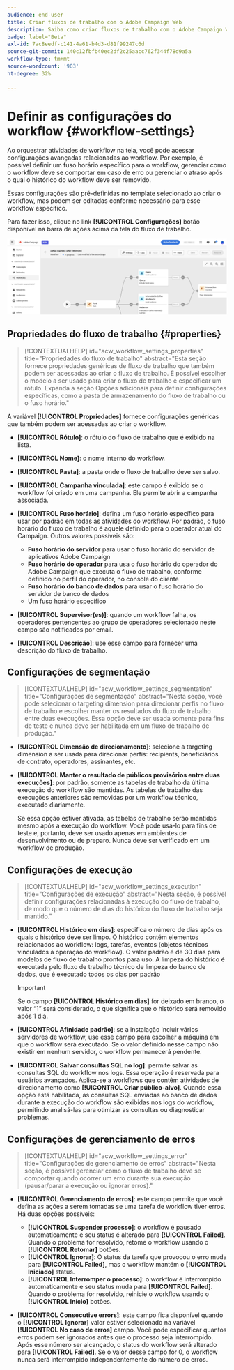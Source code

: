 ```yaml
---
audience: end-user
title: Criar fluxos de trabalho com o Adobe Campaign Web
description: Saiba como criar fluxos de trabalho com o Adobe Campaign Web
badge: label="Beta"
exl-id: 7ac8eedf-c141-4a61-b4d3-d81f99247c6d
source-git-commit: 140c12fbfb40ec2df2c25aacc762f344f78d9a5a
workflow-type: tm+mt
source-wordcount: '903'
ht-degree: 32%

---
```


# Definir as configurações do workflow {#workflow-settings}

Ao orquestrar atividades de workflow na tela, você pode acessar configurações avançadas relacionadas ao workflow. Por exemplo, é possível definir um fuso horário específico para o workflow, gerenciar como o workflow deve se comportar em caso de erro ou gerenciar o atraso após o qual o histórico do workflow deve ser removido.

Essas configurações são pré-definidas no template selecionado ao criar o workflow, mas podem ser editadas conforme necessário para esse workflow específico.

Para fazer isso, clique no link **[!UICONTROL Configurações]** botão disponível na barra de ações acima da tela do fluxo de trabalho.

![](assets/workflow-settings.png)

## Propriedades do fluxo de trabalho {#properties}

>[!CONTEXTUALHELP]
>id="acw_workflow_settings_properties"
>title="Propriedades do fluxo de trabalho"
>abstract="Esta seção fornece propriedades genéricas de fluxo de trabalho que também podem ser acessadas ao criar o fluxo de trabalho. É possível escolher o modelo a ser usado para criar o fluxo de trabalho e especificar um rótulo. Expanda a seção Opções adicionais para definir configurações específicas, como a pasta de armazenamento do fluxo de trabalho ou o fuso horário."

A variável **[!UICONTROL Propriedades]** fornece configurações genéricas que também podem ser acessadas ao criar o workflow.

* **[!UICONTROL Rótulo]**: o rótulo do fluxo de trabalho que é exibido na lista.
* **[!UICONTROL Nome]**: o nome interno do workflow.
* **[!UICONTROL Pasta]**: a pasta onde o fluxo de trabalho deve ser salvo.
* **[!UICONTROL Campanha vinculada]**: este campo é exibido se o workflow foi criado em uma campanha. Ele permite abrir a campanha associada.
* **[!UICONTROL Fuso horário]**: defina um fuso horário específico para usar por padrão em todas as atividades do workflow. Por padrão, o fuso horário do fluxo de trabalho é aquele definido para o operador atual do Campaign.
Outros valores possíveis são:
   * **Fuso horário do servidor** para usar o fuso horário do servidor de aplicativos Adobe Campaign
   * **Fuso horário do operador** para usa o fuso horário do operador do Adobe Campaign que executa o fluxo de trabalho, conforme definido no perfil do operador, no console do cliente
   * **Fuso horário do banco de dados** para usar o fuso horário do servidor de banco de dados
   * Um fuso horário específico

* **[!UICONTROL Supervisor(es)]**: quando um workflow falha, os operadores pertencentes ao grupo de operadores selecionado neste campo são notificados por email.
* **[!UICONTROL Descrição]**: use esse campo para fornecer uma descrição do fluxo de trabalho.

## Configurações de segmentação

>[!CONTEXTUALHELP]
>id="acw_workflow_settings_segmentation"
>title="Configurações de segmentação"
>abstract="Nesta seção, você pode selecionar o targeting dimension para direcionar perfis no fluxo de trabalho e escolher manter os resultados do fluxo de trabalho entre duas execuções. Essa opção deve ser usada somente para fins de teste e nunca deve ser habilitada em um fluxo de trabalho de produção."

* **[!UICONTROL Dimensão de direcionamento]**: selecione a targeting dimension a ser usada para direcionar perfis: recipients, beneficiários de contrato, operadores, assinantes, etc.
* **[!UICONTROL Manter o resultado de públicos provisórios entre duas execuções]**: por padrão, somente as tabelas de trabalho da última execução do workflow são mantidas. As tabelas de trabalho das execuções anteriores são removidas por um workflow técnico, executado diariamente.

  Se essa opção estiver ativada, as tabelas de trabalho serão mantidas mesmo após a execução do workflow. Você pode usá-lo para fins de teste e, portanto, deve ser usado apenas em ambientes de desenvolvimento ou de preparo. Nunca deve ser verificado em um workflow de produção.

## Configurações de execução

>[!CONTEXTUALHELP]
>id="acw_workflow_settings_execution"
>title="Configurações de execução"
>abstract="Nesta seção, é possível definir configurações relacionadas à execução do fluxo de trabalho, de modo que o número de dias do histórico do fluxo de trabalho seja mantido."

* **[!UICONTROL Histórico em dias]**: especifica o número de dias após os quais o histórico deve ser limpo. O histórico contém elementos relacionados ao workflow: logs, tarefas, eventos (objetos técnicos vinculados à operação do workflow). O valor padrão é de 30 dias para modelos de fluxo de trabalho prontos para uso. A limpeza do histórico é executada pelo fluxo de trabalho técnico de limpeza do banco de dados, que é executado todos os dias por padrão

  >[!IMPORTANT]
  >
  >Se o campo **[!UICONTROL Histórico em dias]** for deixado em branco, o valor “1” será considerado, o que significa que o histórico será removido após 1 dia.

* **[!UICONTROL Afinidade padrão]**: se a instalação incluir vários servidores de workflow, use esse campo para escolher a máquina em que o workflow será executado. Se o valor definido nesse campo não existir em nenhum servidor, o workflow permanecerá pendente.

* **[!UICONTROL Salvar consultas SQL no log]**: permite salvar as consultas SQL do workflow nos logs. Essa operação é reservada para usuários avançados. Aplica-se a workflows que contêm atividades de direcionamento como **[!UICONTROL Criar público-alvo]**. Quando essa opção está habilitada, as consultas SQL enviadas ao banco de dados durante a execução do workflow são exibidas nos logs do workflow, permitindo analisá-las para otimizar as consultas ou diagnosticar problemas.

## Configurações de gerenciamento de erros

>[!CONTEXTUALHELP]
>id="acw_workflow_settings_error"
>title="Configurações de gerenciamento de erros"
>abstract="Nesta seção, é possível gerenciar como o fluxo de trabalho deve se comportar quando ocorrer um erro durante sua execução (pausar/parar a execução ou ignorar erros)."

* **[!UICONTROL Gerenciamento de erros]**: este campo permite que você defina as ações a serem tomadas se uma tarefa de workflow tiver erros. Há duas opções possíveis:

   * **[!UICONTROL Suspender processo]**: o workflow é pausado automaticamente e seu status é alterado para **[!UICONTROL Failed]**. Quando o problema for resolvido, retome o workflow usando o **[!UICONTROL Retomar]** botões.
   * **[!UICONTROL Ignorar]**: O status da tarefa que provocou o erro muda para **[!UICONTROL Failed]**, mas o workflow mantém o **[!UICONTROL Iniciado]** status. <!-- TO ADD ONCE SCHEUDLER IS AVAILABLE This configuration is relevant for recurring tasks: if the branch includes a scheduler, it will start normally next time the workflow is executed.-->
   * **[!UICONTROL Interromper o processo]**: o workflow é interrompido automaticamente e seu status muda para **[!UICONTROL Failed]**. Quando o problema for resolvido, reinicie o workflow usando o **[!UICONTROL Início]** botões.

* **[!UICONTROL Consecutive errors]**: este campo fica disponível quando o **[!UICONTROL Ignorar]** valor estiver selecionado na variável **[!UICONTROL No caso de erros]** campo. Você pode especificar quantos erros podem ser ignorados antes que o processo seja interrompido. Após esse número ser alcançado, o status do workflow será alterado para **[!UICONTROL Failed]**. Se o valor desse campo for 0, o workflow nunca será interrompido independentemente do número de erros.
